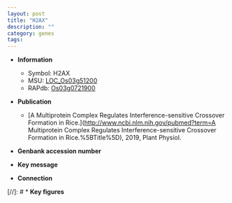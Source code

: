 ```yaml
---
layout: post
title: "H2AX"
description: ""
category: genes
tags: 
---
```


* **Information**  
    + Symbol: H2AX  
    + MSU: [LOC_Os03g51200](http://rice.plantbiology.msu.edu/cgi-bin/ORF_infopage.cgi?orf=LOC_Os03g51200)  
    + RAPdb: [Os03g0721900](http://rapdb.dna.affrc.go.jp/viewer/gbrowse_details/irgsp1?name=Os03g0721900)  

* **Publication**  
    + [A Multiprotein Complex Regulates Interference-sensitive Crossover Formation in Rice.](http://www.ncbi.nlm.nih.gov/pubmed?term=A Multiprotein Complex Regulates Interference-sensitive Crossover Formation in Rice.%5BTitle%5D), 2019, Plant Physiol.

* **Genbank accession number**  

* **Key message**  

* **Connection**  

[//]: # * **Key figures**  


